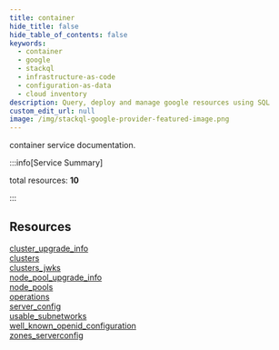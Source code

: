 ```yaml
---
title: container
hide_title: false
hide_table_of_contents: false
keywords:
  - container
  - google
  - stackql
  - infrastructure-as-code
  - configuration-as-data
  - cloud inventory
description: Query, deploy and manage google resources using SQL
custom_edit_url: null
image: /img/stackql-google-provider-featured-image.png
---
```


container service documentation.

:::info[Service Summary]

total resources: __10__  

:::

## Resources
<div class="row">
<div class="providerDocColumn">
<a href="/services/container/cluster_upgrade_info/">cluster_upgrade_info</a><br />
<a href="/services/container/clusters/">clusters</a><br />
<a href="/services/container/clusters_jwks/">clusters_jwks</a><br />
<a href="/services/container/node_pool_upgrade_info/">node_pool_upgrade_info</a><br />
<a href="/services/container/node_pools/">node_pools</a>
</div>
<div class="providerDocColumn">
<a href="/services/container/operations/">operations</a><br />
<a href="/services/container/server_config/">server_config</a><br />
<a href="/services/container/usable_subnetworks/">usable_subnetworks</a><br />
<a href="/services/container/well_known_openid_configuration/">well_known_openid_configuration</a><br />
<a href="/services/container/zones_serverconfig/">zones_serverconfig</a>
</div>
</div>
